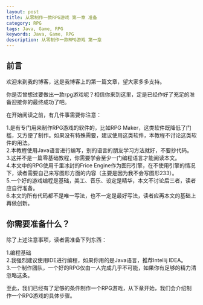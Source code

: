 ```yaml
---
layout: post
title: 从零制作一款RPG游戏 第一章 准备
category: RPG
tags: Java, Game, RPG
keywords: Java, Game, RPG
description: 从零制作一款RPG游戏 第一章
---
```


## 前言  
欢迎来到我的博客，这是我博客上的第一篇文章，望大家多多支持。

你是否曾想过要做出一款rpg游戏呢？相信你来到这里，定是已经作好了充足的准备迎接你的最终成功了吧。

在开始阅读之前，有几件事需要你注意：

1.是有专门用来制作RPG游戏的软件的，比如RPG Maker，这类软件既降低了门槛，又方便了制作。如果没有特殊需要，建议使用这类软件，本教程不讨论这类软件的用法。  
2.本教程使用Java语言进行编写，别的语言的朋友学习方法就好，不要抄代码。  
3.这并不是一篇零基础教程，你需要学会至少一门编程语言才能阅读本文。  
4.本文中的RPG使用千里冰封的Frice Engine作为图形引擎，在不使用引擎的情况下，读者需要自己来写图形方面的内容（主要是因为我不会写图形233）。  
5.一个好的游戏编程是基础，美工、音乐、设定是精华，本文不讨论后三者，读者应自行准备。  
6.本文的所有代码都不是唯一写法，也不一定是最好写法，读者应再本文的基础上再做创新。

## 你需要准备什么？  
除了上述注意事项，读者需准备下列东西：  

1.编程基础  
2.我强烈建议使用IDE进行编程，如果你用的是Java语言，推荐Intellij IDEA。  
3.一个制作团队，一个好的RPG仅由一人完成几乎不可能，如果你有足够的精力清忽略这条。  


至此，我们已经有了足够的条件制作一个RPG游戏，从下章开始，我们会介绍制作一个RPG游戏的具体步骤。  
